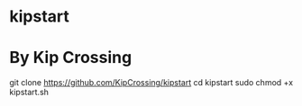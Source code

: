 # kipstart
# By Kip Crossing 

git clone https://github.com/KipCrossing/kipstart
cd kipstart
sudo chmod +x kipstart.sh

